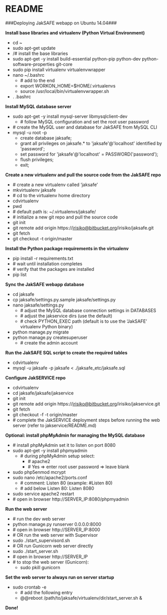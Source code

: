 # README #
###Deploying JakSAFE webapp on Ubuntu 14.04###

**Install base libraries and virtualenv (Python Virtual Environment)**

* cd ~
* sudo apt-get update
* /# install the base libraries
* sudo apt-get -y install build-essential python-pip python-dev python-software-properties git-core
* sudo pip install virtualenv virtualenvwrapper
* nano ~/.bashrc
    * \# add to the end
    * export WORKON_HOME=$HOME/.virtualenvs
    * source /usr/local/bin/virtualenvwrapper.sh
* . .bashrc

**Install MySQL database server**

* sudo apt-get -y install mysql-server libmysqlclient-dev
    * \# follow MySQL configuration and set the root user password
* \# create the MySQL user and database for JakSAFE from MySQL CLI
* mysql -u root -p
    * create database jaksafe;
    * grant all privileges on jaksafe.* to 'jaksafe'@'localhost' identified by 'password';
    * set password for 'jaksafe'@'localhost' = PASSWORD('password');
    * flush privileges;
    * exit;

**Create a new virtualenv and pull the source code from the JakSAFE repo**

* \# create a new virtualenv called ‘jaksafe’
* mkvirtualenv jaksafe
* \# cd to the virtualenv home directory
* cdvirtualenv
* pwd
* \# default path is: ~/.virtualenvs/jaksafe/
* \# initialize a new git repo and pull the source code
* git init
* git remote add origin https://irisiko@bitbucket.org/irisiko/jaksafe.git
* git fetch
* git checkout -t origin/master

**Install the Python package requirements in the virtualenv**

* pip install -r requirements.txt
* \# wait until installation completes
* \# verify that the packages are installed
* pip list

**Sync the JakSAFE webapp database**

* cd jaksafe
* cp jaksafe/settings.py.sample jaksafe/settings.py
* nano jaksafe/settings.py
    * \# adjust the MySQL database connection settings in DATABASES
    * \# adjust the jakservice dirs (use the default)
    * \# check PYTHON_EXEC path (default is to use the ‘JakSAFE’ virtualenv Python binary)
* python manage.py migrate
* python manage.py createsuperuser
    * \# create the admin account

**Run the JakSAFE SQL script to create the required tables**

* cdvirtualenv
* mysql -u jaksafe -p jaksafe < ./jaksafe_etc/jaksafe.sql

**Configure JakSERVICE repo**

* cdvirtualenv
* cd jaksafe/jaksafe/jakservice
* git init
* git remote add origin https://irisiko@bitbucket.org/irisiko/jakservice.git
* git fetch
* git checkout -f -t origin/master
* \# complete the JakSERVICE deployment steps before running the web server (refer to jakservice/README.md)

**Optional: install phpMyAdmin for managing the MySQL database**

* \# install phpMyAdmin set it to listen on port 8080
* sudo apt-get -y install phpmyadmin
    * \# during phpMyAdmin setup select:
        * \# apache2
        * \# Yes => enter root user password => leave blank
* sudo php5enmod mcrypt
* sudo nano /etc/apache2/ports.conf
    * \# comment: Listen 80 (example: #Listen 80)
    * \# add below Listen 80: Listen 8080
* sudo service apache2 restart
* \# open in browser http://SERVER_IP:8080/phpmyadmin

**Run the web server**

* \# run the dev web server
* python manage.py runserver 0.0.0.0:8000
* \# open in browser http://SERVER_IP:8000
* \# OR run the web server with Supervisor
* sudo ./start_supervisord.sh
* \# OR run Gunicorn web server directly
* sudo ./start_server.sh
* \# open in browser http://SERVER_IP
* \# to stop the web server (Gunicorn):
    * sudo pkill gunicorn

**Set the web server to always run on server startup**

* sudo crontab -e
    * \# add the following entry
    * @@reboot /path/to/jaksafe/virtualenv/dir/start_server.sh &

**Done!**